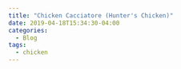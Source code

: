 ```yaml
---
title: "Chicken Cacciatore (Hunter's Chicken)"
date: 2019-04-18T15:34:30-04:00
categories:
  - Blog
tags:
  - chicken
---
```



